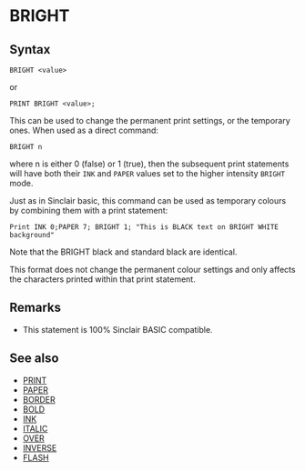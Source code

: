 # BRIGHT

## Syntax
```
BRIGHT <value>
```
or
```
PRINT BRIGHT <value>;
```
This can be used to change the permanent print settings, or the temporary ones.
When used as a direct command:

```
BRIGHT n
```
where n is either 0 (false) or 1 (true), then the subsequent print statements will have both their `INK` and `PAPER`
values set to the higher intensity `BRIGHT` mode.

Just as in Sinclair basic, this command can be used as temporary colours by combining them with a print statement:


```
Print INK 0;PAPER 7; BRIGHT 1; "This is BLACK text on BRIGHT WHITE background"
```

Note that the BRIGHT black and standard black are identical.

This format does not change the permanent colour settings and only affects the characters printed within that print statement.

## Remarks
* This statement is 100% Sinclair BASIC compatible.

## See also
* [PRINT](print.md)
* [PAPER](paper.md)
* [BORDER](border.md)
* [BOLD](bold.md)
* [INK](ink.md)
* [ITALIC](italic.md)
* [OVER](over.md)
* [INVERSE](inverse.md)
* [FLASH](flash.md)
